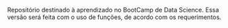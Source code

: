 Repositório destinado à aprendizado no BootCamp de Data Science. 
Essa versão será feita com o uso de funções, de acordo com os requerimentos.